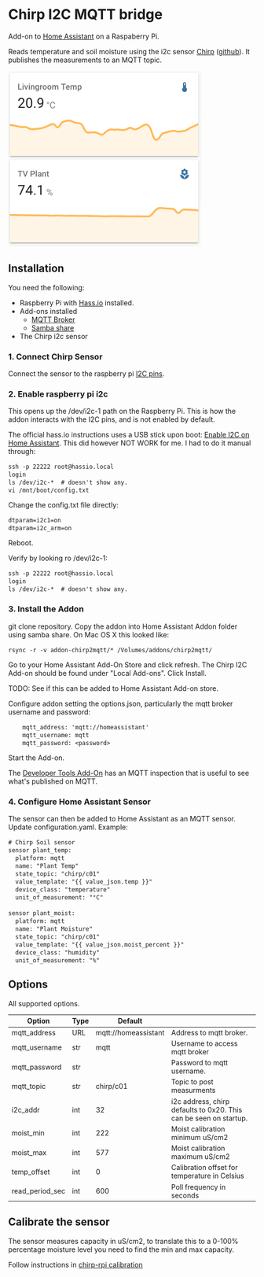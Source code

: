 # Chirp I2C MQTT bridge
Add-on to [Home Assistant](
  https://www.home-assistant.io/) on a Raspaberry Pi.

Reads temperature and soil moisture using the i2c sensor [Chirp](
  https://www.tindie.com/products/miceuz/i2c-soil-moisture-sensor/) ([github](
  https://github.com/Miceuz/i2c-moisture-sensor)). It
publishes the measurements
to an MQTT topic.

![screenshot](screenshot.png)

## Installation
You need the following:

*   Raspberry Pi with [Hass.io](
      https://www.home-assistant.io/hassio/installation/) installed.
*   Add-ons installed
    *    [MQTT Broker](https://www.home-assistant.io/docs/mqtt/broker/)
    *    [Samba share](
           https://github.com/home-assistant/hassio-addons/tree/master/samba)
*   The Chirp i2c sensor


### 1. Connect Chirp Sensor 
Connect the sensor to the raspberry pi [I2C pins](
  https://pinout.xyz/pinout/i2c).


### 2. Enable raspberry pi i2c
This opens up the /dev/i2c-1 path on the Raspberry Pi. This is how the addon
interacts with the I2C pins, and is not enabled by default.

The official hass.io instructions uses a USB stick upon boot: [Enable I2C on Home Assistant](
  https://www.home-assistant.io/hassio/enable_i2c/). This did however NOT WORK for me. I had
to do it manual through:

    ssh -p 22222 root@hassio.local
    login
    ls /dev/i2c-*  # doesn't show any.
    vi /mnt/boot/config.txt

Change the config.txt file directly:

    dtparam=i2c1=on
    dtparam=i2c_arm=on

Reboot.

Verify by looking ro /dev/i2c-1:

    ssh -p 22222 root@hassio.local
    login
    ls /dev/i2c-*  # doesn't show any.


### 3. Install the Addon
git clone repository.
Copy the addon into Home Assistant Addon folder using samba share. On Mac OS X this
looked like:

    rsync -r -v addon-chirp2mqtt/* /Volumes/addons/chirp2mqtt/

Go to your Home Assistant Add-On Store and click refresh. The Chirp I2C Add-on
should be found under "Local Add-ons". Click Install.

TODO: See if this can be added to Home Assistant Add-on store.

Configure addon setting the options.json, particularly the mqtt broker
username and password:

        mqtt_address: 'mqtt://homeassistant'
        mqtt_username: mqtt
        mqtt_password: <password>

Start the Add-on.

The [Developer Tools Add-On](
    https://www.home-assistant.io/docs/tools/dev-tools/) has an MQTT
inspection that is useful to see what's published on MQTT. 

### 4. Configure Home Assistant Sensor
The sensor can then be added to Home Assistant as an MQTT sensor. Update
configuration.yaml. Example:

    # Chirp Soil sensor
    sensor plant_temp:
      platform: mqtt
      name: "Plant Temp"
      state_topic: "chirp/c01"
      value_template: "{{ value_json.temp }}"
      device_class: "temperature"
      unit_of_measurement: "°C"
    
    sensor plant_moist:
      platform: mqtt
      name: "Plant Moisture"
      state_topic: "chirp/c01"
      value_template: "{{ value_json.moist_percent }}"
      device_class: "humidity"
      unit_of_measurement: "%"
  

## Options
All supported options.

| Option          | Type | Default |      |
|-----------------|----------------|------------|--------------------------|
| mqtt_address    |  URL | mqtt://homeassistant | Address to mqtt broker.  |
| mqtt_username   |  str | mqtt | Username to access mqtt broker |
| mqtt_password   |  str |  | Password to mqtt username.  |
| mqtt_topic      |  str | chirp/c01 | Topic to post measurments  |
| i2c_addr        |  int | 32 | i2c address, chirp defaults to 0x20. This can be seen on startup. |
| moist_min       |  int | 222 | Moist calibration minimum uS/cm2 |
| moist_max       |  int | 577 | Moist calibration maximum uS/cm2 |
| temp_offset     |  int | 0 | Calibration offset for temperature in Celsius |
| read_period_sec |  int | 600 | Poll frequency in seconds |


## Calibrate the sensor
The sensor measures capacity in uS/cm2, to translate this to a 0-100%
percentage moisture level you need to find the min and max capacity.

Follow instructions in [chirp-rpi calibration](
  https://github.com/ageir/chirp-rpi#calibration)
